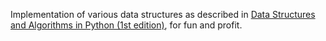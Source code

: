 Implementation of various data structures as described in [Data Structures and Algorithms in Python (1st edition)](https://www.amazon.com/Structures-Algorithms-Python-Michael-Goodrich/dp/1118290275/ref=sr_1_6?crid=27YET3X37F0LB), for fun and profit.